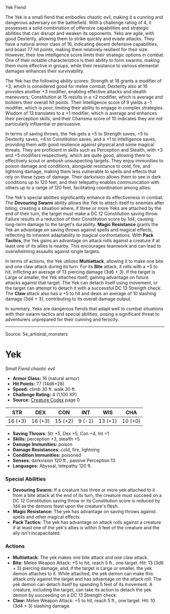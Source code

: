 <MonsterName/>Yek</MonsterName>
<CreatureType/>Fiend</CreatureType>

<summary>The Yek is a small fiend that embodies chaotic evil, making it a cunning and dangerous adversary on the battlefield. With a challenge rating of 4, it possesses a solid combination of offensive capabilities and strategic abilities that can disrupt and weaken its opponents. Yeks are agile, with good Dexterity, allowing them to strike quickly and evade attacks. They have a natural armor class of 16, indicating decent defensive capabilities, and boast 77 hit points, making them relatively resilient for their size. However, their low intelligence score limits their strategic options in combat. One of their notable characteristics is their ability to form swarms, making them more effective in groups, while their resistance to various elemental damages enhances their survivability.</summary>

<detail>

The Yek has the following ability scores: Strength at 16 grants a modifier of +3, which is considered good for melee combat; Dexterity also at 16 provides another +3 modifier, enabling effective attacks and stealth maneuvers; Constitution at 15 results in a +2 modifier, which is average and bolsters their overall hit points. Their Intelligence score of 9 yields a -1 modifier, which is poor, limiting their ability to engage in complex strategies. Wisdom of 13 translates to a +1 modifier, which is average and enhances their perception skills, and their Charisma score of 10 indicates they are not particularly influential or persuasive.

In terms of saving throws, the Yek gets a +5 to Strength saves, +5 to Dexterity saves, +4 to Constitution saves, and a +1 to Intelligence saves, providing them with good resilience against physical and some magical threats. They are proficient in skills such as Perception and Stealth, with +3 and +5 modifiers respectively, which are quite good, allowing them to effectively scout or ambush unsuspecting targets. They enjoy immunities to poison damage and conditions, alongside resistance to cold, fire, and lightning damage, making them less vulnerable to spells and effects that rely on these types of damage. Their darkvision allows them to see in dark conditions up to 120 feet, and their telepathy enables communication with others up to a range of 120 feet, facilitating coordination among allies.

The Yek's special abilities significantly enhance its effectiveness in combat. The **Devouring Swarm** ability allows the Yek to attach itself to enemies after biting, creating a situation where, if three or more Yeks are attached by the end of their turn, the target must make a DC 12 Constitution saving throw. Failure results in a reduction of their Constitution score by 1d4, causing long-term damage to the target's durability. **Magic Resistance** grants the Yek an advantage on saving throws against spells and magical effects, reflecting its inherent adaptability to magical confrontations. With **Pack Tactics**, the Yek gains an advantage on attack rolls against a creature if at least one of its allies is nearby. This encourages teamwork and can lead to overwhelming assaults against single targets.

In terms of actions, the Yek utilizes **Multiattack**, allowing it to make one bite and one claw attack during its turn. For its **Bite** attack, it rolls with a +5 to hit, inflicting an average of 13 piercing damage (3d6 + 3). If the target is Large or smaller, the Yek attaches itself, gaining advantage on future attacks against that target. The Yek can detach itself using movement, or the target can attempt to detach it with a successful DC 13 Strength check. The **Claw** attack also has a +5 to hit and deals an average of 10 slashing damage (3d4 + 3), contributing to its overall damage output. 

In summary, Yeks are dangerous fiends that adapt well to combat situations with their swarm tactics and special abilities, posing a significant threat to adventurers unprepared for their cunning and ferocity.</detail>



---

Source: 5e_artisinal_monsters

# Yek

*Small* *Fiend* *chaotic evil*

- **Armor Class:** 16 (natural armor)
- **Hit Points:** 77 (14d6+28)
- **Speed:** climb 30 ft. walk 30 ft.
- **Challenge Rating:** 4 (1,100 XP)
- **Source:** [Creature Codex](https://koboldpress.com/kpstore/product/creature-codex-for-5th-edition-dnd) page 0

| STR | DEX | CON | INT | WIS | CHA |
| --- | --- | --- | --- | --- | --- |
| 16 (+3) | 16 (+3) | 15 (+2) | 9 (-1) | 13 (+1) | 10 (+0) |

- **Saving Throws**: Str +5, Dex +5, Con +4, Int +1
- **Skills:** perception +3, stealth +5
- **Damage Immunities:** poison
- **Damage Resistances:** cold, fire, lightning
- **Condition Immunities:** poisoned
- **Senses:** darkvision 120 ft., passive Perception 13
- **Languages:** Abyssal, telepathy 120 ft.

### Special Abilities

- **Devouring Swarm:** If a creature has three or more yek attached to it from a bite attack at the end of its turn, the creature must succeed on a DC 12 Constitution saving throw or its Constitution score is reduced by 1d4 as the demons feast upon the creature's flesh.
- **Magic Resistance:** The yek has advantage on saving throws against spells and other magical effects.
- **Pack Tactics:** The yek has advantage on attack rolls against a creature if at least one of the yek's allies is within 5 feet of the creature and the ally isn't incapacitated.

### Actions

- **Multiattack:** The yek makes one bite attack and one claw attack.
- **Bite:** Melee Weapon Attack: +5 to hit, reach 5 ft., one target. Hit: 13 (3d6 + 3) piercing damage, and, if the target is Large or smaller, the yek demon attaches to it. While attached, the yek demon can make this attack only against the target and has advantage on the attack roll. The yek demon can detach itself by spending 5 feet of its movement. A creature, including the target, can take its action to detach the yek demon by succeeding on a DC 13 Strength check.
- **Claw:** Melee Weapon Attack: +5 to hit, reach 5 ft., one target. Hit: 10 (3d4 + 3) slashing damage.




